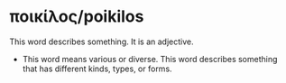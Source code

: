 # ποικίλος/poikilos
This word describes something. It is an adjective.
* This word means various or diverse. This word describes something that has different kinds, types, or forms.
